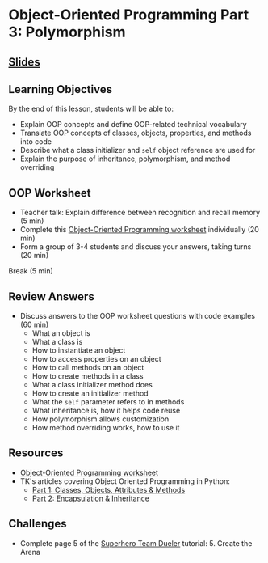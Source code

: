 # Object-Oriented Programming Part 3: Polymorphism

## [Slides](https://docs.google.com/presentation/d/1wLoQ0G8TV9n3IIDOCRI8kl0Ch4Bb1KKZd_Lo1xJm8Tk/edit?usp=sharing)

## Learning Objectives
By the end of this lesson, students will be able to:
- Explain OOP concepts and define OOP-related technical vocabulary
- Translate OOP concepts of classes, objects, properties, and methods into code
- Describe what a class initializer and `self` object reference are used for
- Explain the purpose of inheritance, polymorphism, and method overriding

## OOP Worksheet
- Teacher talk: Explain difference between recognition and recall memory (5 min)
- Complete this [Object-Oriented Programming worksheet][OOP worksheet] individually (20 min)
- Form a group of 3-4 students and discuss your answers, taking turns (20 min)

Break (5 min)

## Review Answers
- Discuss answers to the OOP worksheet questions with code examples (60 min)
  - What an object is
  - What a class is
  - How to instantiate an object
  - How to access properties on an object
  - How to call methods on an object
  - How to create methods in a class
  - What a class initializer method does
  - How to create an initializer method
  - What the `self` parameter refers to in methods
  - What inheritance is, how it helps code reuse
  - How polymorphism allows customization
  - How method overriding works, how to use it


## Resources
- [Object-Oriented Programming worksheet][OOP worksheet]
- TK's articles covering Object Oriented Programming in Python:
  - [Part 1: Classes, Objects, Attributes & Methods][OOP Python 1]
  - [Part 2: Encapsulation & Inheritance][OOP Python 2]

[OOP worksheet]: https://make.sc/oop-worksheet
[OOP Python 1]: https://medium.com/the-renaissance-developer/python-101-object-oriented-programming-part-1-7d5d06833f26
[OOP Python 2]: https://medium.com/the-renaissance-developer/python-101-object-oriented-programming-part-2-8e0db3ddd531

## Challenges
- Complete page 5 of the [Superhero Team Dueler] tutorial:
  5. Create the Arena

[Superhero Team Dueler]: https://make.sc/superhero-team-dueler

